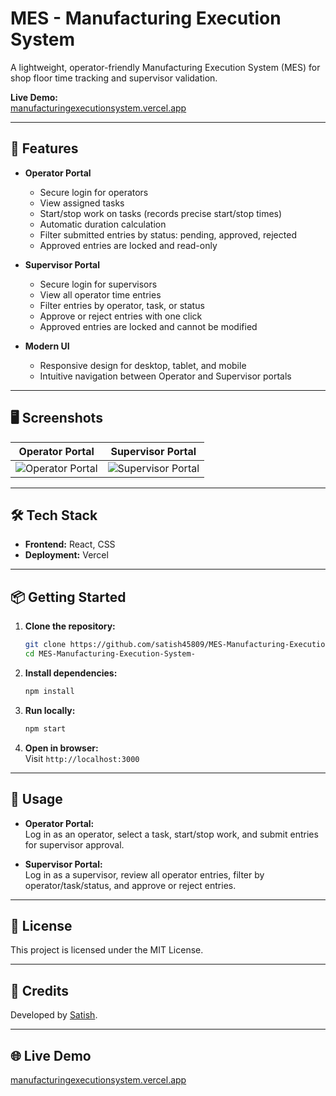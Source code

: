# MES - Manufacturing Execution System

A lightweight, operator-friendly Manufacturing Execution System (MES) for shop floor time tracking and supervisor validation.

**Live Demo:**  
[manufacturingexecutionsystem.vercel.app](https://manufacturingexecutionsystem.vercel.app/)

---

## 🚀 Features

- **Operator Portal**
  - Secure login for operators
  - View assigned tasks
  - Start/stop work on tasks (records precise start/stop times)
  - Automatic duration calculation
  - Filter submitted entries by status: pending, approved, rejected
  - Approved entries are locked and read-only

- **Supervisor Portal**
  - Secure login for supervisors
  - View all operator time entries
  - Filter entries by operator, task, or status
  - Approve or reject entries with one click
  - Approved entries are locked and cannot be modified

- **Modern UI**
  - Responsive design for desktop, tablet, and mobile
  - Intuitive navigation between Operator and Supervisor portals

---

## 🖥️ Screenshots

| Operator Portal | Supervisor Portal |
|-----------------|------------------|
| ![Operator Portal](<img width="1551" height="858" alt="Image" src="https://github.com/user-attachments/assets/4d5843b2-ca9d-48a7-9870-e8321da1167a" />) | ![Supervisor Portal](<img width="1527" height="502" alt="Image" src="https://github.com/user-attachments/assets/70446e36-2a61-4345-880b-06e40127a7b8" />) |

---

## 🛠️ Tech Stack

- **Frontend:** React, CSS
- **Deployment:** Vercel

---

## 📦 Getting Started

1. **Clone the repository:**
   ```bash
   git clone https://github.com/satish45809/MES-Manufacturing-Execution-System-.git
   cd MES-Manufacturing-Execution-System-
   ```

2. **Install dependencies:**
   ```bash
   npm install
   ```

3. **Run locally:**
   ```bash
   npm start
   ```

4. **Open in browser:**  
   Visit `http://localhost:3000`

---

## 📝 Usage

- **Operator Portal:**  
  Log in as an operator, select a task, start/stop work, and submit entries for supervisor approval.

- **Supervisor Portal:**  
  Log in as a supervisor, review all operator entries, filter by operator/task/status, and approve or reject entries.

---

## 📄 License

This project is licensed under the MIT License.

---

## 🙌 Credits

Developed by [Satish](https://github.com/satish45809).

---

## 🌐 Live Demo

[manufacturingexecutionsystem.vercel.app](https://manufacturingexecutionsystem.vercel.app/)
